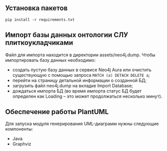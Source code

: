 ## Установка пакетов
`pip install -r requirements.txt`
## Импорт базы данных онтологии СЛУ плиткоукладчиками
Файл для импорта находится в директории assets/neo4j.dump.
Чтобы импортировать базу данных необходимо:
- создать пустую базу данных в сервисе Neo4j Aura или очистить существующую с помощью запроса `MATCH (a) DETACH DELETE a`;
- перейти на страницу детальной информации о созданной БД;
- загрузить файл neo4j.dump на вкладке Import Database;
- дождаться импорта БД (во время импорта статус БД будет определен как Loading – это может продолжаться несколько минут).
## Обеспечение работы PlantUML
Для запуска модуля генерирования UML-диаграмм нужны следующие компоненты:
- Java
- Graphviz
